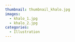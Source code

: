 ```yaml
---
thumbnail: thumbnail_khalo.jpg
images:
  - khalo_1.jpg
  - khalo_2.jpg
categories:
  - Illustration
---
```

